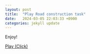 ```yaml
---
layout: post
title:  "Play Road construction task"
date:   2024-03-05 22:03:33 +0900
categories: jekyll update
---
```


Enjoy!

[Play (Click)][task-link]

[task-link]: /task/RDTASK/task.html
<!-- [task-13link]: ../../../../../_assets/RDTASK/index.html -->
